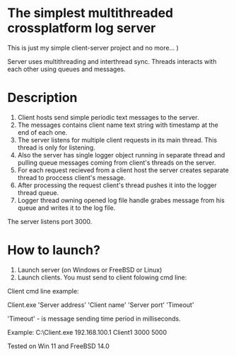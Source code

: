 # The simplest multithreaded crossplatform log server

This is just my simple client-server project and no more... )

Server uses multithreading and interthread sync.
Threads interacts with each other using queues and messages.

# Description

1. Client hosts send simple periodic text messages to the server.
2. The messages contains client name text string with timestamp at the end of each one.
3. The server listens for multiple client requests in its main thread. This thread is only for listening.
4. Also the server has single logger object running in separate thread and pulling queue messages coming from client's threads on the server. 
5. For each request recieved from a client host the server creates separate thread to proccess client's message.
6. After processing the request client's thread pushes it into the logger thread queue.
7. Logger thread owning opened log file handle grabes message from his queue and writes it to the log file.

The server listens port 3000.

# How to launch?

1. Launch server (on Windows or FreeBSD or Linux)
2. Launch clients. You must send to client folowing cmd line:

Client cmd line example:

Client.exe 'Server address' 'Client name' 'Server port' 'Timeout'

'Timeout' - is message sending time period in milliseconds.

Example: C:\Client.exe 192.168.100.1 Client1 3000 5000

Tested on Win 11 and FreeBSD 14.0

